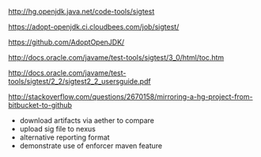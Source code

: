 
http://hg.openjdk.java.net/code-tools/sigtest

https://adopt-openjdk.ci.cloudbees.com/job/sigtest/

https://github.com/AdoptOpenJDK/

http://docs.oracle.com/javame/test-tools/sigtest/3_0/html/toc.htm

http://docs.oracle.com/javame/test-tools/sigtest/2_2/sigtest2_2_usersguide.pdf

http://stackoverflow.com/questions/2670158/mirroring-a-hg-project-from-bitbucket-to-github



* download artifacts via aether to compare
* upload sig file to nexus
* alternative reporting format
* demonstrate use of enforcer maven feature
